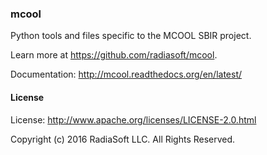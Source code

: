 ### mcool

Python tools and files specific to the MCOOL SBIR project.

Learn more at https://github.com/radiasoft/mcool.

Documentation: http://mcool.readthedocs.org/en/latest/

#### License

License: http://www.apache.org/licenses/LICENSE-2.0.html

Copyright (c) 2016 RadiaSoft LLC.  All Rights Reserved.
